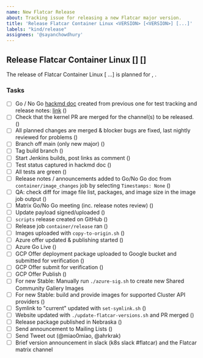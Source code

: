 ```yaml
---
name: New Flatcar Release
about: Tracking issue for releasing a new Flatcar major version.
title: 'Release Flatcar Container Linux <VERSION> [<VERSION>] [...]'
labels: "kind/release"
assignees: '@sayanchowdhury'
---
```


## Release Flatcar Container Linux <Alpha-VERSION> [<Beta-VERSION>] [<Stable-VERSION>]
  
The release of Flatcar Container Linux <VERSION> [<VERSION> ...] is planned for <MONTH> <DAY>, <YEAR>. 

### Tasks
- [ ] Go / No Go [hackmd doc](https://hackmd.io/team/flatcar?nav=overview) created from previous one for test tracking and release notes: [link](TODO) ()
- [ ] Check that the kernel PR are merged for the channel(s) to be released. ()
- [ ] All planned changes are merged & blocker bugs are fixed, last nightly reviewed for problems ()
- [ ] Branch off main (only new major) ()
- [ ] Tag build branch ()
- [ ] Start Jenkins builds, post links as comment ()
- [ ] Test status captured in hackmd doc ()
- [ ] All tests are green ()
- [ ] Release notes / announcements added to Go/No Go doc from `container/image_changes` job by selecting `Timestamps: None` ()
- [ ] QA: check diff for image file list, packages, and image size in the image job output ()
- [ ] Matrix Go/No Go meeting (inc. release notes review) ()
- [ ] Update payload signed/uploaded ()
- [ ] `scripts` release created on GitHub ()
- [ ] Release job `container/release` ran ()
- [ ] Images uploaded with `copy-to-origin.sh` ()
- [ ] Azure offer updated & publishing started ()
- [ ] Azure Go Live ()
- [ ] GCP Offer deployment package uploaded to Google bucket and submitted for verification ()
- [ ] GCP Offer submit for verification ()
- [ ] GCP Offer Publish ()
- [ ] For new Stable: Manually run `./azure-sig.sh` to create new Shared Community Gallery Images
- [ ] For new Stable: build and provide images for supported Cluster API providers ()
- [ ] Symlink to "current" updated with `set-symlink.sh` ()
- [ ] Website updated with `./update-flatcar-versions.sh` and PR merged ()
- [ ] Release package published in Nebraska ()
- [ ] Send announcement to Mailing Lists ()
- [ ] Send Tweet out (@miao0miao, @ahrkrak)
- [ ] Brief version announcement in slack (k8s slack #flatcar) and the Flatcar matrix channel
